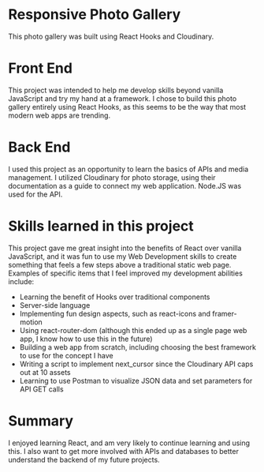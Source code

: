 # Responsive Photo Gallery 

This photo gallery was built using React Hooks and Cloudinary.

# Front End

This project was intended to help me develop skills beyond vanilla JavaScript and try my hand at a framework.
I chose to build this photo gallery entirely using React Hooks, as this seems to be the way that most modern web apps are trending.

# Back End

I used this project as an opportunity to learn the basics of APIs and media management. I utilized Cloudinary for photo storage, using their documentation as a guide to connect my web application. Node.JS was used for the API.

# Skills learned in this project

This project gave me great insight into the benefits of React over vanilla JavaScript, and it was fun to use my Web Development skills to create something that feels a few steps above a traditional static web page. Examples of specific items that I feel improved my development abilities include:

- Learning the benefit of Hooks over traditional components
- Server-side language
- Implementing fun design aspects, such as react-icons and framer-motion
- Using react-router-dom (although this ended up as a single page web app, I know how to use this in the future)
- Building a web app from scratch, including choosing the best framework to use for the concept I have
- Writing a script to implement next_cursor since the Cloudinary API caps out at 10 assets
- Learning to use Postman to visualize JSON data and set parameters for API GET calls

# Summary

I enjoyed learning React, and am very likely to continue learning and using this. I also want to get more involved with APIs and databases to better understand the backend of my future projects.